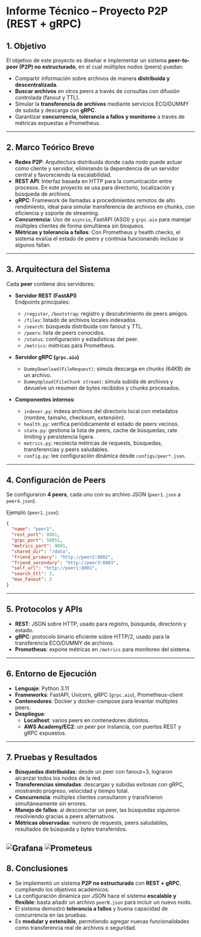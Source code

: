 # Informe Técnico – Proyecto P2P (REST + gRPC)

## 1. Objetivo
El objetivo de este proyecto es diseñar e implementar un sistema **peer-to-peer (P2P) no estructurado**, en el cual múltiples nodos (peers) puedan:
- Compartir información sobre archivos de manera **distribuida y descentralizada**.
- **Buscar archivos** en otros peers a través de consultas con difusión controlada (fanout y TTL).
- Simular la **transferencia de archivos** mediante servicios ECO/DUMMY de subida y descarga con **gRPC**.
- Garantizar **concurrencia, tolerancia a fallos y monitoreo** a través de métricas expuestas a Prometheus.

---

## 2. Marco Teórico Breve
- **Redes P2P**: Arquitectura distribuida donde cada nodo puede actuar como cliente y servidor, eliminando la dependencia de un servidor central y favoreciendo la escalabilidad.
- **REST API**: Interfaz basada en HTTP para la comunicación entre procesos. En este proyecto se usa para directorio, localización y búsqueda de archivos.
- **gRPC**: Framework de llamadas a procedimientos remotos de alto rendimiento, ideal para simular transferencia de archivos en chunks, con eficiencia y soporte de streaming.
- **Concurrencia**: Uso de `asyncio`, FastAPI (ASGI) y `grpc.aio` para manejar múltiples clientes de forma simultánea sin bloqueos.
- **Métricas y tolerancia a fallos**: Con Prometheus y health checks, el sistema evalúa el estado de peers y continúa funcionando incluso si algunos fallan.

---

## 3. Arquitectura del Sistema
Cada **peer** contiene dos servidores:

- **Servidor REST (FastAPI)**  
  Endpoints principales:  
  - `/register`, `/bootstrap`: registro y descubrimiento de peers amigos.  
  - `/files`: listado de archivos locales indexados.  
  - `/search`: búsqueda distribuida con fanout y TTL.  
  - `/peers`: lista de peers conocidos.  
  - `/status`: configuración y estadísticas del peer.  
  - `/metrics`: métricas para Prometheus.  

- **Servidor gRPC (`grpc.aio`)**  
  - `DummyDownload(FileRequest)`: simula descarga en chunks (64KB) de un archivo.  
  - `DummyUpload(FileChunk stream)`: simula subida de archivos y devuelve un resumen de bytes recibidos y chunks procesados.  

- **Componentes internos**:  
  - `indexer.py`: indexa archivos del directorio local con metadatos (nombre, tamaño, checksum, extensión).  
  - `health.py`: verifica periódicamente el estado de peers vecinos.  
  - `state.py`: gestiona la lista de peers, cache de búsquedas, rate limiting y persistencia ligera.  
  - `metrics.py`: recolecta métricas de requests, búsquedas, transferencias y peers saludables.  
  - `config.py`: lee configuración dinámica desde `configs/peer*.json`.

---

## 4. Configuración de Peers
Se configuraron **4 peers**, cada uno con su archivo JSON (`peer1.json` a `peer4.json`).  

Ejemplo (`peer1.json`):
```json
{
  "name": "peer1",
  "rest_port": 8001,
  "grpc_port": 50051,
  "metrics_port": 9001,
  "shared_dir": "/data",
  "friend_primary": "http://peer2:8002",
  "friend_secondary": "http://peer3:8003",
  "self_url": "http://peer1:8001",
  "search_ttl": 3,
  "max_fanout": 3
}
```

---

## 5. Protocolos y APIs
- **REST**: JSON sobre HTTP, usado para registro, búsqueda, directorio y estado.  
- **gRPC**: protocolo binario eficiente sobre HTTP/2, usado para la transferencia ECO/DUMMY de archivos.  
- **Prometheus**: expone métricas en `/metrics` para monitoreo del sistema.  

---

## 6. Entorno de Ejecución
- **Lenguaje**: Python 3.11  
- **Frameworks**: FastAPI, Uvicorn, gRPC (`grpc.aio`), Prometheus-client  
- **Contenedores**: Docker y docker-compose para levantar múltiples peers.  
- **Despliegue**:  
  - **Localhost**: varios peers en contenedores distintos.  
  - **AWS Academy/EC2**: un peer por instancia, con puertos REST y gRPC expuestos.  

---

## 7. Pruebas y Resultados
- **Búsquedas distribuidas**: desde un peer con fanout=3, lograron alcanzar todos los nodos de la red.  
- **Transferencias simuladas**: descargas y subidas exitosas con gRPC, mostrando progreso, velocidad y tiempo total.  
- **Concurrencia**: múltiples clientes consultaron y transfirieron simultáneamente sin errores.  
- **Manejo de fallos**: al desconectar un peer, las búsquedas siguieron resolviendo gracias a peers alternativos.  
- **Métricas observadas**: número de requests, peers saludables, resultados de búsqueda y bytes transferidos.  

![Grafana](./Grafana.png)
![Prometeus](./Prometeus.png)
---

## 8. Conclusiones
- Se implementó un sistema **P2P no estructurado** con **REST + gRPC**, cumpliendo los objetivos académicos.  
- La configuración dinámica por JSON hace el sistema **escalable y flexible**: basta añadir un archivo `peerN.json` para incluir un nuevo nodo.  
- El sistema demostró **tolerancia a fallos** y buena capacidad de concurrencia en las pruebas.  
- Es **modular y extensible**, permitiendo agregar nuevas funcionalidades como transferencia real de archivos o seguridad.  

